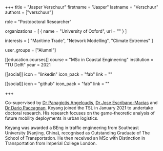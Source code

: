 +++
title = "Jasper Verschuur"
firstname = "Jasper"
lastname  = "Verschuur"
authors = ["verschuur"]

role = "Postdoctoral Researcher"

organizations = [
{ name = "University of Oxford", url = "" }
]

interests = [
  "Maritime Trade",
  "Network Modelling",
  "Climate Extremes"
]

user_groups = ["Alumni"]

[[education.courses]]
  course = "MSc in Coastal Engineering"
  institution = "TU Delft"
  year = 2021

[[social]]
  icon = "linkedin"
  icon_pack = "fab"
  link = ""

[[social]]
  icon = "github"
  icon_pack = "fab"
  link = ""

+++

Co-supervised by [Dr Panagiotis Angeloudis](https://www.imperial.ac.uk/people/p.angeloudis), [Dr Jose Escribano-Macias](https://www.imperial.ac.uk/people/jose.escribano-macias11) and [Dr Dario Paccagnan](https://www.imperial.ac.uk/people/d.paccagnan), Keyang joined the TSL in January 2021 to undertake doctoral research. His research focuses on the game-theoretic analysis of future mobility deployments in urban logistics. 

Keyang was awarded a BEng in traffic engineering from Southeast University (Nanjing, China), recognised as Outstanding Graduate of The School of Transportation. He then received an MSc with Distinction in Transportation from Imperial College London. 


